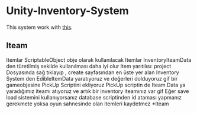 # Unity-Inventory-System

This system work with [this](https://github.com/Egecekic/Game-Save-Load-System).

Iteam
-------------------
Itemlar ScriptableObject obje olarak kullanılacak
Itemlar InventoryIteamData den türetilmiş sekilde kullanılması daha iyi olur 
 Item yarıtılısı:
 project Dosyasında sağ tıklayıp , create sayfasından en üste yer alan Inventory System den EdibleItemData yaratıyoruz ve değerleri dolduyoruz
 gif
 bir gameobjesine PickUp Scriptini ekliyoruz PickUp scriptin de Iteam Data ya yaradığımız iteamı atıyoruz ve artık bir inventory iteamınız var
 gif
Eğer save load sistemini kullanıyorsanız database scriptinden id ataması yapmanız gerekmete yoksa oyun sahnesinde olan itemleri kaydetmez
*Iteam
